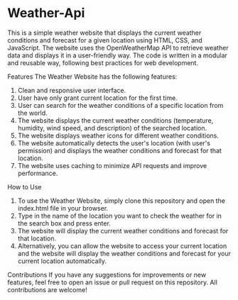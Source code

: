 # Weather-Api
This is a simple weather website that displays the current weather conditions and forecast for a given location using HTML, CSS, and JavaScript. The website uses the OpenWeatherMap API to retrieve weather data and displays it in a user-friendly way. The code is written in a modular and reusable way, following best practices for web development.

Features
The Weather Website has the following features:

1. Clean and responsive user interface.
2. User have only grant current location for the first time.
3. User can search for the weather conditions of a specific location from the world.
4. The website displays the current weather conditions (temperature, humidity, wind speed, and description) of the searched location.
5. The website displays weather icons for different weather conditions.
6. The website automatically detects the user's location (with user's permission) and displays the weather conditions and forecast for that location.
7. The website uses caching to minimize API requests and improve performance.


How to Use
1. To use the Weather Website, simply clone this repository and open the index.html file in your browser.
2. Type in the name of the location you want to check the weather for in the search box and press enter. 
3. The website will display the current weather conditions and forecast for that location. 
4. Alternatively, you can allow the website to access your current location and the website will display the weather conditions and forecast for your current location automatically.


Contributions
If you have any suggestions for improvements or new features, feel free to open an issue or pull request on this repository. All contributions are welcome!
